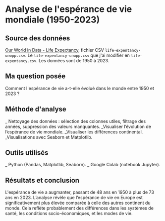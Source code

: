 # Analyse de l'espérance de vie mondiale (1950-2023)

## Source des données

[Our World in Data - Life Expectancy](https://ourworldindata.org/life-expectancy), fichier CSV `life-expentancy-unwpp.csv`.
Le `life-expentancy-unwpp.csv` que j'ai modifier en `life-expentancy.csv`. Les données sont de 1950 à 2023.

## Ma question posée 

Comment l'espérance de vie a-t-elle évolué dans le monde entre 1950 et 2023 ?  

## Méthode d'analyse

_ Nettoyage des données : sélection des colonnes utiles, filtrage des années, suppression des valeurs manquantes.
_Visualiser l’évolution de l’espérance de vie mondiale.
_Visualiser les différences continental.
_Visualisations avec Seaborn et Matplotlib.

## Outils utilisés

_ Python (Pandas, Matplotlib, Seaborn).
_ Google Colab (notebook Jupyter).

## Résultats et conclusion

L'espérance de vie a augmanter, passant de 48 ans en 1950 à plus de 73 ans en 2023. L’analyse révèle que l’espérance de vie en Europe est significativement plus élevée comparée à celle des autres continent du monde. Cela reflète probablement des différences dans les systèmes de santé, les conditions socio-économiques, et les modes de vie.